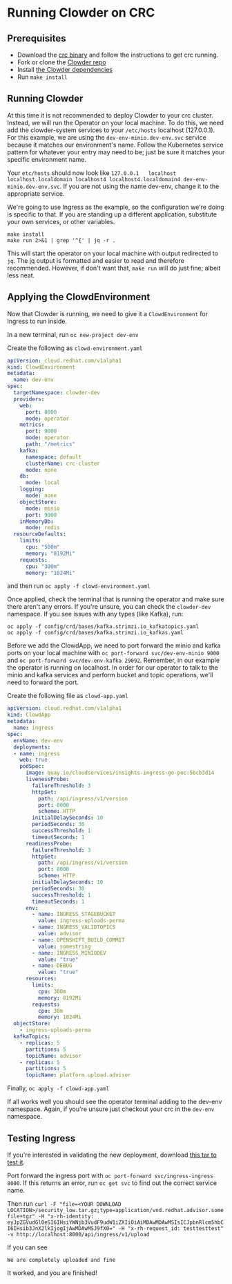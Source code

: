 # Running Clowder on CRC 

## Prerequisites

* Download the [crc binary](https://crc.dev/docs/installing/#installing) and follow the instructions to get crc running.
* Fork or clone the [Clowder repo](https://github.com/RedHatInsights/clowder)
* Install [the Clowder dependencies](https://github.com/RedHatInsights/clowder#dependencies)
* Run `make install`


## Running Clowder

At this time it is not recommended to deploy Clowder to your crc cluster. Instead, we will run the Operator on your local machine. To do this, we need add the clowder-system services to your ``/etc/hosts`` localhost (127.0.0.1). For this example, we are using the ``dev-env-minio.dev-env.svc`` service because it matches our environment's name. Follow the Kubernetes service pattern for whatever your entry may need to be; just be sure it matches your specific environment name. 

Your ``etc/hosts`` should now look like ``127.0.0.1   localhost localhost.localdomain localhost4 localhost4.localdomain4 dev-env-minio.dev-env.svc``. If you are not using the name dev-env, change it to the appropriate service.

We're going to use Ingress as the example, so the configuration we're doing is specific to that. If you are standing up a different application, substitute your own services, or other variables. 

```shell
make install
make run 2>&1 | grep '^{' | jq -r .
```

This will start the operator on your local machine with output redirected to `jq`. The jq output is formatted and easier to read and therefore recommended. However, if don't want that, `make run` will do just fine; albeit less neat. 

## Applying the ClowdEnvironment

Now that Clowder is running, we need to give it a `ClowdEnvironment` for Ingress to run inside. 

In a new terminal, run ``oc new-project dev-env``

Create the following as ``clowd-environment.yaml``

```yaml
apiVersion: cloud.redhat.com/v1alpha1
kind: ClowdEnvironment
metadata:
  name: dev-env
spec:
  targetNamespace: clowder-dev
  providers:
    web:
      port: 8000
      mode: operator
    metrics:
      port: 9000
      mode: operator
      path: "/metrics"
    kafka:
      namespace: default
      clusterName: crc-cluster
      mode: none
    db:
      mode: local
    logging:
      mode: none
    objectStore:
      mode: minio
      port: 9000
    inMemoryDb:
      mode: redis
  resourceDefaults:
    limits: 
      cpu: "500m"
      memory: "8192Mi"
    requests:
      cpu: "300m"
      memory: "1024Mi"
```

and then run ``oc apply -f clowd-environment.yaml``

Once applied, check the terminal that is running the operator and make sure there aren't any errors. If you're unsure, you can check the ``clowder-dev`` namespace. If you see issues with any types (like Kafka), run:

```shell
oc apply -f config/crd/bases/kafka.strimzi.io_kafkatopics.yaml
oc apply -f config/crd/bases/kafka.strimzi.io_kafkas.yaml
```

Before we add the ClowdApp, we need to port forward the minio and kafka ports on your local machine with ``oc port-forward svc/dev-env-minio 9000`` and ``oc port-forward svc/dev-env-kafka 29092``. Remember, in our example the operator is running on localhost. In order for our operator to talk to the minio and kafka services and perform bucket and topic operations, we'll need to forward the port. 

Create the following file as ``clowd-app.yaml``

```yaml
apiVersion: cloud.redhat.com/v1alpha1
kind: ClowdApp
metadata:
  name: ingress
spec:
  envName: dev-env 
  deployments:
  - name: ingress
    web: true
    podSpec:
      image: quay.io/cloudservices/insights-ingress-go-poc:5bcb3d14
      livenessProbe:
        failureThreshold: 3
        httpGet:
          path: /api/ingress/v1/version
          port: 8000
          scheme: HTTP
        initialDelaySeconds: 10
        periodSeconds: 30
        successThreshold: 1
        timeoutSeconds: 1
      readinessProbe:
        failureThreshold: 3
        httpGet:
          path: /api/ingress/v1/version
          port: 8000
          scheme: HTTP
        initialDelaySeconds: 10
        periodSeconds: 30
        successThreshold: 1
        timeoutSeconds: 1
      env:
        - name: INGRESS_STAGEBUCKET
          value: ingress-uploads-perma
        - name: INGRESS_VALIDTOPICS
          value: advisor
        - name: OPENSHIFT_BUILD_COMMIT
          value: somestring
        - name: INGRESS_MINIODEV
          value: "true"
        - name: DEBUG
          value: "true"
      resources:
        limits:
          cpu: 300m
          memory: 8192Mi
        requests:
          cpu: 30m
          memory: 1024Mi
  objectStore:
    - ingress-uploads-perma
  kafkaTopics:
    - replicas: 5
      partitions: 5
      topicName: advisor
    - replicas: 5
      partitions: 5
      topicName: platform.upload.advisor
```

Finally, ``oc apply -f clowd-app.yaml``

If all works well you should see the operator terminal adding to the dev-env namespace. Again, if you're unsure just checkout your crc in the `dev-env` namespace. 

## Testing Ingress

If you're interested in validating the new deployment, download [this tar to test it](https://gitlab.cee.redhat.com/insights-qe/iqe-core/-/blob/master/iqe/data/advisor_archives/security_low.tar.gz). 

Port forward the ingress port with ``oc port-forward svc/ingress-ingress 8000``. If this returns an
error, run ``oc get svc`` to find out the correct service name. 

Then run ``curl -F "file=<YOUR DOWNLOAD LOCATION>/security_low.tar.gz;type=application/vnd.redhat.advisor.somefile+tgz" -H "x-rh-identity: eyJpZGVudGl0eSI6IHsiYWNjb3VudF9udW1iZXIiOiAiMDAwMDAwMSIsICJpbnRlcm5hbCI6IHsib3JnX2lkIjogIjAwMDAwMSJ9fX0=" -H "x-rh-request_id: testtesttest" -v http://localhost:8000/api/ingress/v1/upload``

If you can see

``We are completely uploaded and fine``

It worked, and you are finished!
